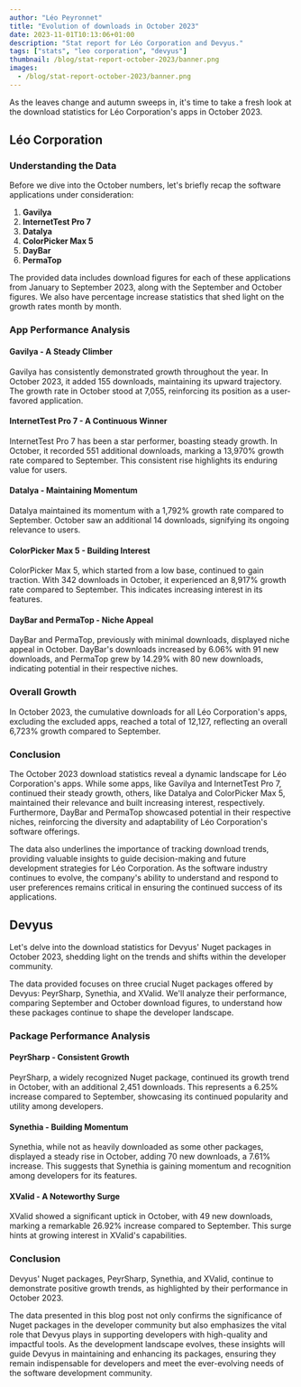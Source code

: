 ```yaml
---
author: "Léo Peyronnet"
title: "Evolution of downloads in October 2023"
date: 2023-11-01T10:13:06+01:00
description: "Stat report for Léo Corporation and Devyus."
tags: ["stats", "leo corporation", "devyus"]
thumbnail: /blog/stat-report-october-2023/banner.png
images:
  - /blog/stat-report-october-2023/banner.png
---
```


As the leaves change and autumn sweeps in, it's time to take a fresh look at the download statistics for Léo Corporation's apps in October 2023.

## Léo Corporation

### Understanding the Data

Before we dive into the October numbers, let's briefly recap the software applications under consideration:

1. **Gavilya**
2. **InternetTest Pro 7**
3. **Datalya**
4. **ColorPicker Max 5**
5. **DayBar**
6. **PermaTop**

The provided data includes download figures for each of these applications from January to September 2023, along with the September and October figures. We also have percentage increase statistics that shed light on the growth rates month by month.

### App Performance Analysis

#### Gavilya - A Steady Climber

Gavilya has consistently demonstrated growth throughout the year. In October 2023, it added 155 downloads, maintaining its upward trajectory. The growth rate in October stood at 7,055, reinforcing its position as a user-favored application.

#### InternetTest Pro 7 - A Continuous Winner

InternetTest Pro 7 has been a star performer, boasting steady growth. In October, it recorded 551 additional downloads, marking a 13,970% growth rate compared to September. This consistent rise highlights its enduring value for users.

#### Datalya - Maintaining Momentum

Datalya maintained its momentum with a 1,792% growth rate compared to September. October saw an additional 14 downloads, signifying its ongoing relevance to users.

#### ColorPicker Max 5 - Building Interest

ColorPicker Max 5, which started from a low base, continued to gain traction. With 342 downloads in October, it experienced an 8,917% growth rate compared to September. This indicates increasing interest in its features.

#### DayBar and PermaTop - Niche Appeal

DayBar and PermaTop, previously with minimal downloads, displayed niche appeal in October. DayBar's downloads increased by 6.06% with 91 new downloads, and PermaTop grew by 14.29% with 80 new downloads, indicating potential in their respective niches.

### Overall Growth

In October 2023, the cumulative downloads for all Léo Corporation's apps, excluding the excluded apps, reached a total of 12,127, reflecting an overall 6,723% growth compared to September.

### Conclusion

The October 2023 download statistics reveal a dynamic landscape for Léo Corporation's apps. While some apps, like Gavilya and InternetTest Pro 7, continued their steady growth, others, like Datalya and ColorPicker Max 5, maintained their relevance and built increasing interest, respectively. Furthermore, DayBar and PermaTop showcased potential in their respective niches, reinforcing the diversity and adaptability of Léo Corporation's software offerings.

The data also underlines the importance of tracking download trends, providing valuable insights to guide decision-making and future development strategies for Léo Corporation. As the software industry continues to evolve, the company's ability to understand and respond to user preferences remains critical in ensuring the continued success of its applications.

## Devyus

Let's delve into the download statistics for Devyus' Nuget packages in October 2023, shedding light on the trends and shifts within the developer community.

The data provided focuses on three crucial Nuget packages offered by Devyus: PeyrSharp, Synethia, and XValid. We'll analyze their performance, comparing September and October download figures, to understand how these packages continue to shape the developer landscape.

### Package Performance Analysis

#### PeyrSharp - Consistent Growth

PeyrSharp, a widely recognized Nuget package, continued its growth trend in October, with an additional 2,451 downloads. This represents a 6.25% increase compared to September, showcasing its continued popularity and utility among developers.

#### Synethia - Building Momentum

Synethia, while not as heavily downloaded as some other packages, displayed a steady rise in October, adding 70 new downloads, a 7.61% increase. This suggests that Synethia is gaining momentum and recognition among developers for its features.

#### XValid - A Noteworthy Surge

XValid showed a significant uptick in October, with 49 new downloads, marking a remarkable 26.92% increase compared to September. This surge hints at growing interest in XValid's capabilities.

### Conclusion

Devyus' Nuget packages, PeyrSharp, Synethia, and XValid, continue to demonstrate positive growth trends, as highlighted by their performance in October 2023.

The data presented in this blog post not only confirms the significance of Nuget packages in the developer community but also emphasizes the vital role that Devyus plays in supporting developers with high-quality and impactful tools. As the development landscape evolves, these insights will guide Devyus in maintaining and enhancing its packages, ensuring they remain indispensable for developers and meet the ever-evolving needs of the software development community.
